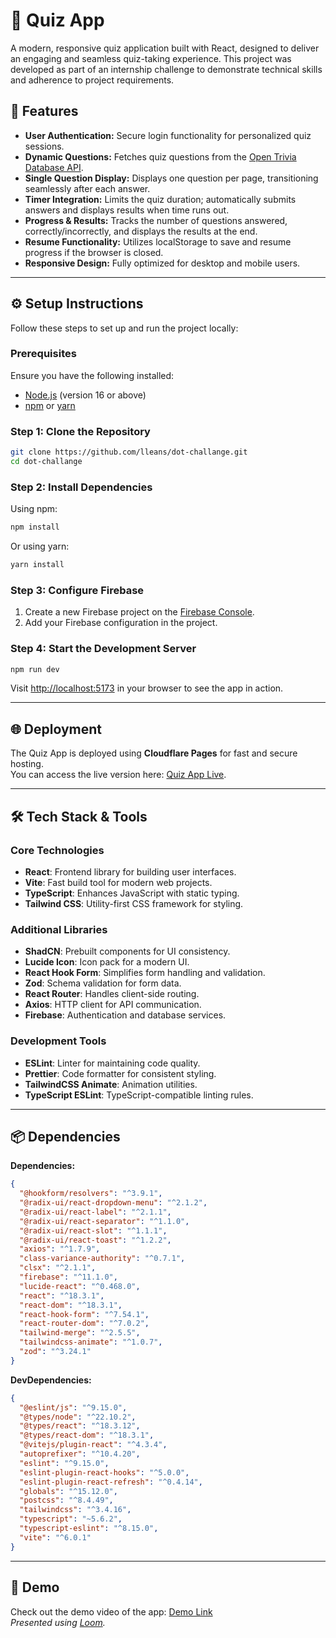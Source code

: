 # 🚀 Quiz App

A modern, responsive quiz application built with React, designed to deliver an engaging and seamless quiz-taking experience. This project was developed as part of an internship challenge to demonstrate technical skills and adherence to project requirements.

## 📝 Features

- **User Authentication:** Secure login functionality for personalized quiz sessions.
- **Dynamic Questions:** Fetches quiz questions from the [Open Trivia Database API](https://opentdb.com/).
- **Single Question Display:** Displays one question per page, transitioning seamlessly after each answer.
- **Timer Integration:** Limits the quiz duration; automatically submits answers and displays results when time runs out.
- **Progress & Results:** Tracks the number of questions answered, correctly/incorrectly, and displays the results at the end.
- **Resume Functionality:** Utilizes localStorage to save and resume progress if the browser is closed.
- **Responsive Design:** Fully optimized for desktop and mobile users.

---

## ⚙️ Setup Instructions

Follow these steps to set up and run the project locally:

### Prerequisites

Ensure you have the following installed:

- [Node.js](https://nodejs.org/) (version 16 or above)
- [npm](https://www.npmjs.com/) or [yarn](https://yarnpkg.com/)

### Step 1: Clone the Repository

```bash
git clone https://github.com/lleans/dot-challange.git
cd dot-challange
```

### Step 2: Install Dependencies

Using npm:

```bash
npm install
```

Or using yarn:

```bash
yarn install
```

### Step 3: Configure Firebase

1. Create a new Firebase project on the [Firebase Console](https://console.firebase.google.com/).
2. Add your Firebase configuration in the project.

### Step 4: Start the Development Server

```bash
npm run dev
```

Visit [http://localhost:5173](http://localhost:5173) in your browser to see the app in action.

---

## 🌐 Deployment

The Quiz App is deployed using **Cloudflare Pages** for fast and secure hosting.  
You can access the live version here: [Quiz App Live](https://dot-challange.lleans.dev).

---

## 🛠️ Tech Stack & Tools

### Core Technologies

- **React**: Frontend library for building user interfaces.
- **Vite**: Fast build tool for modern web projects.
- **TypeScript**: Enhances JavaScript with static typing.
- **Tailwind CSS**: Utility-first CSS framework for styling.

### Additional Libraries

- **ShadCN**: Prebuilt components for UI consistency.
- **Lucide Icon**: Icon pack for a modern UI.
- **React Hook Form**: Simplifies form handling and validation.
- **Zod**: Schema validation for form data.
- **React Router**: Handles client-side routing.
- **Axios**: HTTP client for API communication.
- **Firebase**: Authentication and database services.

### Development Tools

- **ESLint**: Linter for maintaining code quality.
- **Prettier**: Code formatter for consistent styling.
- **TailwindCSS Animate**: Animation utilities.
- **TypeScript ESLint**: TypeScript-compatible linting rules.

---

## 📦 Dependencies

**Dependencies:**

```json
{
  "@hookform/resolvers": "^3.9.1",
  "@radix-ui/react-dropdown-menu": "^2.1.2",
  "@radix-ui/react-label": "^2.1.1",
  "@radix-ui/react-separator": "^1.1.0",
  "@radix-ui/react-slot": "^1.1.1",
  "@radix-ui/react-toast": "^1.2.2",
  "axios": "^1.7.9",
  "class-variance-authority": "^0.7.1",
  "clsx": "^2.1.1",
  "firebase": "^11.1.0",
  "lucide-react": "^0.468.0",
  "react": "^18.3.1",
  "react-dom": "^18.3.1",
  "react-hook-form": "^7.54.1",
  "react-router-dom": "^7.0.2",
  "tailwind-merge": "^2.5.5",
  "tailwindcss-animate": "^1.0.7",
  "zod": "^3.24.1"
}
```

**DevDependencies:**

```json
{
  "@eslint/js": "^9.15.0",
  "@types/node": "^22.10.2",
  "@types/react": "^18.3.12",
  "@types/react-dom": "^18.3.1",
  "@vitejs/plugin-react": "^4.3.4",
  "autoprefixer": "^10.4.20",
  "eslint": "^9.15.0",
  "eslint-plugin-react-hooks": "^5.0.0",
  "eslint-plugin-react-refresh": "^0.4.14",
  "globals": "^15.12.0",
  "postcss": "^8.4.49",
  "tailwindcss": "^3.4.16",
  "typescript": "~5.6.2",
  "typescript-eslint": "^8.15.0",
  "vite": "^6.0.1"
}
```

---

## 🎥 Demo

Check out the demo video of the app: [Demo Link](#)  
_Presented using [Loom](https://www.loom.com/)._
